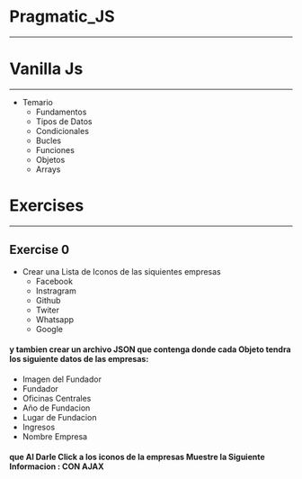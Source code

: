 # Pragmatic_JS
----------------------------------------------------------------------
# Vanilla Js
----------------------------------------------------------------------
+ Temario
    - Fundamentos
    - Tipos de Datos
    - Condicionales
    - Bucles
    - Funciones
    - Objetos
    - Arrays
# Exercises
----------------------------------------------------------------------
## Exercise 0
+ Crear una Lista de Iconos de las siquientes empresas 
    - Facebook
    - Instragram
    - Github
    - Twiter
    - Whatsapp
    - Google
####  y tambien crear un archivo JSON que contenga donde cada Objeto tendra los siguiente datos de las empresas:
- Imagen del Fundador
- Fundador
- Oficinas Centrales
- Año de Fundacion
- Lugar de Fundacion
- Ingresos
- Nombre Empresa
#### que Al Darle Click a los iconos de la empresas Muestre la Siguiente Informacion : CON AJAX

